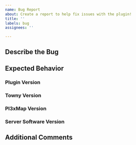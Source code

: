 ```yaml
---
name: Bug Report
about: Create a report to help fix issues with the plugin!
title: ''
labels: bug
assignees: ''

---
```


## Describe the Bug

## Expected Behavior
<!-- If the bug relates to rendering a claim, please post a screenshot of what the town claim is supposed to look like via "/towny map big" in game. -->

### Plugin Version
<!-- What version of the plugin are you experiencing the bug on? Latest is not a version. -->

### Towny Version

### Pl3xMap Version

### Server Software Version
<!-- What version of server software are you experiencing the bug on? Latest is not a version. Valid examples would be: Paper 1.16.5 Build 255, Spigot 1.16.5 -->

## Additional Comments
